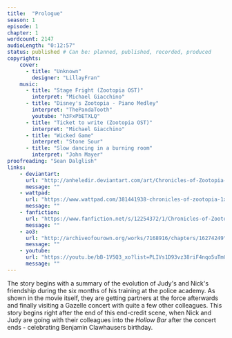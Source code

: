 ```yaml
---
title:  "Prologue"
season: 1
episode: 1
chapter: 1
wordcount: 2147
audioLength: "0:12:57"
status: published # Can be: planned, published, recorded, produced
copyrights:
    cover:
      - title: "Unknown"
        designer: "LillayFran"
    music:
      - title: "Stage Fright (Zootopia OST)"
        interpret: "Michael Giacchino"
      - title: "Disney's Zootopia - Piano Medley"
        interpret: "ThePandaTooth"
        youtube: "h3FxPbETXLQ"
      - title: "Ticket to write (Zootopia OST)"
        interpret: "Michael Giacchino"
      - title: "Wicked Game"
        interpret: "Stone Sour"
      - title: "Slow dancing in a burning room"
        interpret: "John Mayer"
proofreading: "Sean Dalglish"
links:
    - deviantart:
      url: "http://anheledir.deviantart.com/art/Chronicles-of-Zootopia-1x01-Prologue-682798877"
      message: ""
    - wattpad:
      url: "https://www.wattpad.com/381441938-chronicles-of-zootopia-1x01-prologue"
      message: ""
    - fanfiction:
      url: "https://www.fanfiction.net/s/12254372/1/Chronicles-of-Zootopia"
      message: ""
    - ao3:
      url: "http://archiveofourown.org/works/7168916/chapters/16274249"
      message: ""
    - youtube:
      url: "https://youtu.be/bB-1V5Q3_xo?list=PLIVs1D93vz38riF4nqo5uTmGpoU1yWeko"
      message: ""
---
```

The story begins with a summary of the evolution of Judy's and Nick's friendship during the six months of his training at the police academy. As shown in the movie itself, they are getting partners at the force afterwards and finally visiting a Gazelle concert with quite a few other colleagues. This story begins right after the end of this end-credit scene, when Nick and Judy are going with their colleagues into the _Hollow Bar_ after the concert ends - celebrating Benjamin Clawhausers birthday.
